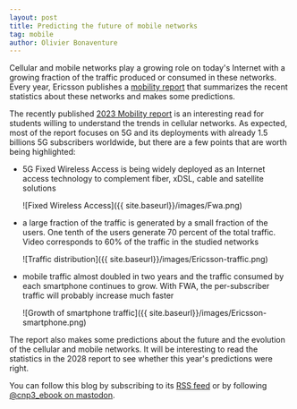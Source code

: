 ```yaml
---
layout: post
title: Predicting the future of mobile networks
tag: mobile
author: Olivier Bonaventure
---
```


Cellular and mobile networks play a growing role on today's Internet with a growing fraction of the traffic produced or consumed in these networks. Every year, Ericsson publishes a [mobility report](https://www.ericsson.com/49dd9d/assets/local/reports-papers/mobility-report/documents/2023/ericsson-mobility-report-june-2023.pdf) that summarizes the recent statistics about these networks and makes some predictions.

The recently published [2023 Mobility report](https://www.ericsson.com/49dd9d/assets/local/reports-papers/mobility-report/documents/2023/ericsson-mobility-report-june-2023.pdf) is an interesting read for students willing to understand the trends in cellular networks. As expected, most of the report focuses on 5G and its deployments with already 1.5 billions 5G subscribers worldwide, but there are a few points that are worth being highlighted:

 - 5G Fixed Wireless Access is being widely deployed as an Internet access technology to complement fiber, xDSL, cable and satellite solutions
 
     ![Fixed Wireless Access]({{ site.baseurl}}/images/Fwa.png)
 
 - a large fraction of the traffic is generated by a small fraction of the users. One tenth of the users generate 70 percent of the total traffic. Video corresponds to 60% of the traffic in the studied networks	 
	 
      ![Traffic distribution]({{ site.baseurl}}/images/Ericsson-traffic.png)
	  
	  
 - mobile traffic almost doubled in two years and the traffic consumed by each smartphone continues to grow. With FWA, the per-subscriber traffic will probably increase much faster

      ![Growth of smartphone traffic]({{ site.baseurl}}/images/Ericsson-smartphone.png)
 
	  
The report also makes some predictions about the future and the evolution of the cellular and mobile networks. It will be interesting to read the statistics in the 2028 report to see whether this year's predictions were right. 


 You can follow this blog by subscribing to its [RSS feed](http://blog.computer-networking.info/feed.xml) or by following [@cnp3_ebook on mastodon](https://mastodon.acm.org/@cnp3_ebook). 
 
 